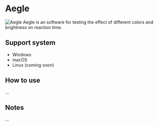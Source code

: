 # Aegle
![Aegle](https://user-images.githubusercontent.com/77881912/200118629-e05fc100-5cf0-4a4d-b905-a1d6ab7619cd.png)
Aegle is an software for testing the effect of different colors and brightness on reaction time.

## Support system
* Windows
* macOS
* Linux (coming soon)

## How to use
...

## Notes
...
